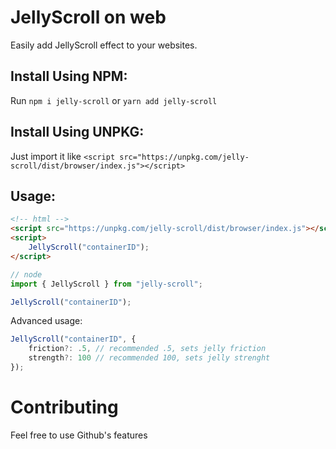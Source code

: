 # JellyScroll on web

Easily add JellyScroll effect to your websites.

## Install Using NPM:

Run `npm i jelly-scroll` or `yarn add jelly-scroll`

## Install Using UNPKG:

Just import it like `<script src="https://unpkg.com/jelly-scroll/dist/browser/index.js"></script>`

## Usage:

```html
<!-- html -->
<script src="https://unpkg.com/jelly-scroll/dist/browser/index.js"></script>
<script>
	JellyScroll("containerID");
</script>
```

```js
// node
import { JellyScroll } from "jelly-scroll";

JellyScroll("containerID");
```

Advanced usage:

```js
JellyScroll("containerID", {
    friction?: .5, // recommended .5, sets jelly friction
    strength?: 100 // recommended 100, sets jelly strenght
});
```

# Contributing

Feel free to use Github's features
